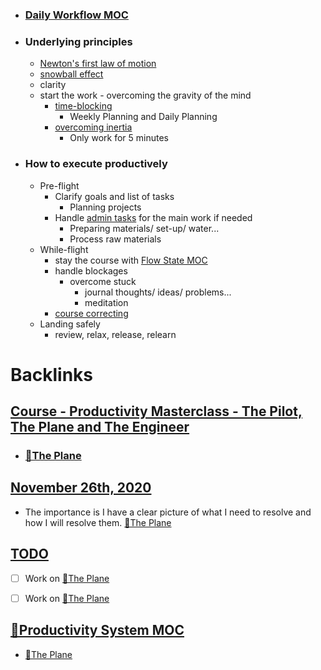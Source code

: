 - ### [Daily Workflow MOC](<Daily Workflow MOC.md>)
- ### Underlying principles
    - [Newton's first law of motion](<Newton's first law of motion.md>)
    - [snowball effect](<snowball effect.md>)
    - clarity
    - start the work - overcoming the gravity of the mind
        - [time-blocking](<time-blocking.md>)
            - Weekly Planning and Daily Planning
        - [overcoming inertia](<overcoming inertia.md>) 
            - Only work for 5 minutes
- ### How to execute productively
    - Pre-flight
        - Clarify goals and list of tasks
            - Planning projects
        - Handle [admin tasks](<admin tasks.md>) for the main work if needed
            - Preparing materials/ set-up/ water...
            - Process raw materials
    - While-flight
        - stay the course with [Flow State MOC](<Flow State MOC.md>)
        - handle blockages
            - overcome stuck
                - journal thoughts/ ideas/ problems...
                - meditation
        - [course correcting](<course correcting.md>) 
    - Landing safely
        - review, relax, release, relearn

# Backlinks
## [Course - Productivity Masterclass - The Pilot, The Plane and The Engineer](<Course - Productivity Masterclass - The Pilot, The Plane and The Engineer.md>)
- ### [🌱The Plane ](<🌱The Plane .md>)

## [November 26th, 2020](<November 26th, 2020.md>)
- The importance is I have a clear picture of what I need to resolve and how I will resolve them. [🌱The Plane ](<🌱The Plane .md>)

## [TODO](<TODO.md>)
- [ ] Work on [🌱The Plane ](<🌱The Plane .md>)

- [ ] Work on [🌱The Plane ](<🌱The Plane .md>)

## [🧭Productivity System MOC](<🧭Productivity System MOC.md>)
- [🌱The Plane ](<🌱The Plane .md>)

